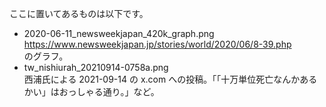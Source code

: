 ここに置いてあるものは以下です。

- 2020-06-11_newsweekjapan_420k_graph.png<br>
  https://www.newsweekjapan.jp/stories/world/2020/06/8-39.php<br>
  のグラフ。
- tw_nishiurah_20210914-0758a.png<br>
  西浦氏による 2021-09-14 の x.com への投稿。「「十万単位死亡なんかあるかい」はおっしゃる通り。」など。

